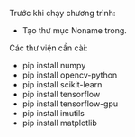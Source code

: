 

Trước khi chạy chương trình:
- Tạo thư mục Noname trong.

Các thư viện cần cài:
- pip install numpy
- pip install opencv-python
- pip install scikit-learn
- pip install tensorflow
- pip install tensorflow-gpu
- pip install imutils
- pip install matplotlib
